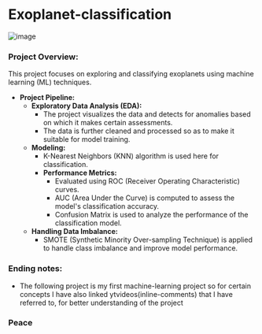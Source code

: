 ﻿# Exoplanet-classification
![image](https://github.com/user-attachments/assets/21335ee8-4380-4213-9ce2-7f47c9b4e982)


### Project Overview:
This project focuses on exploring and classifying exoplanets using machine learning (ML) techniques.

- **Project Pipeline:**
    - **Exploratory Data Analysis (EDA):**
        - The project visualizes the data and detects for anomalies based on which it makes certain assessments.
        - The data is further cleaned and processed so as to make it suitable for model training.
    - **Modeling:**
        - K-Nearest Neighbors (KNN) algorithm is used here for classification.
        - **Performance Metrics:**
            - Evaluated using ROC (Receiver Operating Characteristic) curves.
            - AUC (Area Under the Curve) is computed to assess the model's classification accuracy.
            - Confusion Matrix is used to analyze the performance of the classification model.
    - **Handling Data Imbalance:**
        - SMOTE (Synthetic Minority Over-sampling Technique) is applied to handle class imbalance and improve model performance.
          
### Ending notes:
   - The following project is my first machine-learning project so for certain concepts I have also linked ytvideos(inline-comments) that I have referred to, for better understanding of the project
  
### Peace
